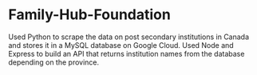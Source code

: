 # Family-Hub-Foundation

Used Python to scrape the data on post secondary institutions in Canada and stores it in a MySQL database on Google Cloud.
Used Node and Express to build an API that returns institution names from the database depending on the province.
